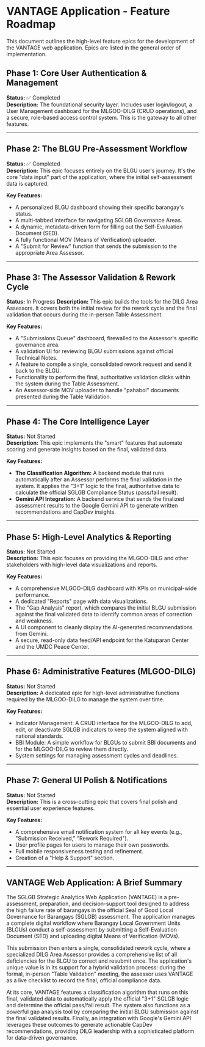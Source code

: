 # VANTAGE Application - Feature Roadmap

This document outlines the high-level feature epics for the development of the VANTAGE web application. Epics are listed in the general order of implementation.

## Phase 1: Core User Authentication & Management
**Status:** ✅ Completed  
**Description:** The foundational security layer. Includes user login/logout, a User Management dashboard for the MLGOO-DILG (CRUD operations), and a secure, role-based access control system. This is the gateway to all other features.

---

## Phase 2: The BLGU Pre-Assessment Workflow
**Status:** ✅ Completed  
**Description:** This epic focuses entirely on the BLGU user's journey. It's the core "data input" part of the application, where the initial self-assessment data is captured.

**Key Features:**
- A personalized BLGU dashboard showing their specific barangay's status.
- A multi-tabbed interface for navigating SGLGB Governance Areas.
- A dynamic, metadata-driven form for filling out the Self-Evaluation Document (SED).
- A fully functional MOV (Means of Verification) uploader.
- A "Submit for Review" function that sends the submission to the appropriate Area Assessor.

---

## Phase 3: The Assessor Validation & Rework Cycle
**Status:** In Progress
**Description:** This epic builds the tools for the DILG Area Assessors. It covers both the initial review for the rework cycle and the final validation that occurs during the in-person Table Assessment.

**Key Features:**
- A "Submissions Queue" dashboard, firewalled to the Assessor's specific governance area.
- A validation UI for reviewing BLGU submissions against official Technical Notes.
- A feature to compile a single, consolidated rework request and send it back to the BLGU.
- Functionality to perform the final, authoritative validation clicks within the system during the Table Assessment.
- An Assessor-side MOV uploader to handle "pahabol" documents presented during the Table Validation.

---

## Phase 4: The Core Intelligence Layer
**Status:** Not Started  
**Description:** This epic implements the "smart" features that automate scoring and generate insights based on the final, validated data.

**Key Features:**
- **The Classification Algorithm:** A backend module that runs automatically after an Assessor performs the final validation in the system. It applies the "3+1" logic to the final, authoritative data to calculate the official SGLGB Compliance Status (pass/fail result).
- **Gemini API Integration:** A backend service that sends the finalized assessment results to the Google Gemini API to generate written recommendations and CapDev insights.

---

## Phase 5: High-Level Analytics & Reporting
**Status:** Not Started  
**Description:** This epic focuses on providing the MLGOO-DILG and other stakeholders with high-level data visualizations and reports.

**Key Features:**
- A comprehensive MLGOO-DILG dashboard with KPIs on municipal-wide performance.
- A dedicated "Reports" page with data visualizations.
- The "Gap Analysis" report, which compares the initial BLGU submission against the final validated data to identify common areas of correction and weakness.
- A UI component to cleanly display the AI-generated recommendations from Gemini.
- A secure, read-only data feed/API endpoint for the Katuparan Center and the UMDC Peace Center.

---

## Phase 6: Administrative Features (MLGOO-DILG)
**Status:** Not Started  
**Description:** A dedicated epic for high-level administrative functions required by the MLGOO-DILG to manage the system over time.

**Key Features:**
- Indicator Management: A CRUD interface for the MLGOO-DILG to add, edit, or deactivate SGLGB indicators to keep the system aligned with national standards.
- BBI Module: A simple workflow for BLGUs to submit BBI documents and for the MLGOO-DILG to review them directly.
- System settings for managing assessment cycles and deadlines.

---

## Phase 7: General UI Polish & Notifications
**Status:** Not Started  
**Description:** This is a cross-cutting epic that covers final polish and essential user experience features.

**Key Features:**
- A comprehensive email notification system for all key events (e.g., "Submission Received," "Rework Required").
- User profile pages for users to manage their own passwords.
- Full mobile responsiveness testing and refinement.
- Creation of a "Help & Support" section.

---

## VANTAGE Web Application: A Brief Summary

The SGLGB Strategic Analytics Web Application (VANTAGE) is a pre-assessment, preparation, and decision-support tool designed to address the high failure rate of barangays in the official Seal of Good Local Governance for Barangays (SGLGB) assessment. The application manages a complete digital workflow where Barangay Local Government Units (BLGUs) conduct a self-assessment by submitting a Self-Evaluation Document (SED) and uploading digital Means of Verification (MOVs).

This submission then enters a single, consolidated rework cycle, where a specialized DILG Area Assessor provides a comprehensive list of all deficiencies for the BLGU to correct and resubmit once. The application's unique value is in its support for a hybrid validation process: during the formal, in-person "Table Validation" meeting, the assessor uses VANTAGE as a live checklist to record the final, official compliance data.

At its core, VANTAGE features a classification algorithm that runs on this final, validated data to automatically apply the official "3+1" SGLGB logic and determine the official pass/fail result. The system also functions as a powerful gap analysis tool by comparing the initial BLGU submission against the final validated results. Finally, an integration with Google's Gemini API leverages these outcomes to generate actionable CapDev recommendations, providing DILG leadership with a sophisticated platform for data-driven governance.
